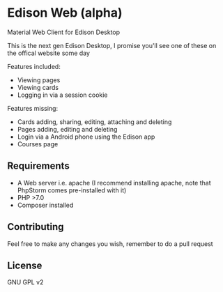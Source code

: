 # Edison Web (alpha)
Material Web Client for Edison Desktop

This is the next gen Edison Desktop, I promise you'll see one of these on the offical website some day

Features included:
- Viewing pages
- Viewing cards
- Logging in via a session cookie

Features missing:
- Cards adding, sharing, editing, attaching and deleting
- Pages adding, editing and deleting
- Login via a Android phone using the Edison app
- Courses page

## Requirements
- A Web server i.e. apache (I recommend installing apache, note that PhpStorm comes pre-installed with it)
- PHP >7.0
- Composer installed

## Contributing
Feel free to make any changes you wish, remember to do a pull request

## License
GNU GPL v2
